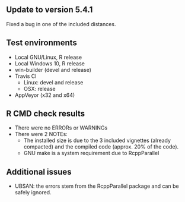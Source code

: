 
## Update to version 5.4.1
Fixed a bug in one of the included distances.

## Test environments
* Local GNU/Linux, R release
* Local Windows 10, R release
* win-builder (devel and release)
* Travis CI
  + Linux: devel and release
  + OSX: release
* AppVeyor (x32 and x64)

## R CMD check results
* There were no ERRORs or WARNINGs
* There were 2 NOTEs:
  + The installed size is due to the 3 included vignettes (already compacted)
    and the compiled code (approx. 20% of the code).
  + GNU make is a system requirement due to RcppParallel

## Additional issues
* UBSAN: the errors stem from the RcppParallel package and can be safely ignored.
